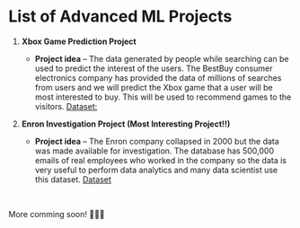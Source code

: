 # List of Advanced ML Projects

1. **Xbox Game Prediction Project**

      - **Project idea** – The data generated by people while searching can be used to predict the interest of the users. The BestBuy consumer electronics company has provided the data of millions of searches from users and we will predict the Xbox game that a user will be most interested to buy. This will be used to recommend games to the visitors.  <a href = "https://www.kaggle.com/c/acm-sf-chapter-hackathon-small/overview">Dataset: </a>

2. **Enron Investigation Project (Most Interesting Project!!)**

      - **Project idea** – The Enron company collapsed in 2000 but the data was made available for investigation. The database has 500,000 emails of real employees who worked in the company so the data is very useful to perform data analytics and many data scientist use this dataset. <a href = "https://www.cs.cmu.edu/~enron/">Dataset</a>

<br>

More comming soon! 🔔🔔🔔
